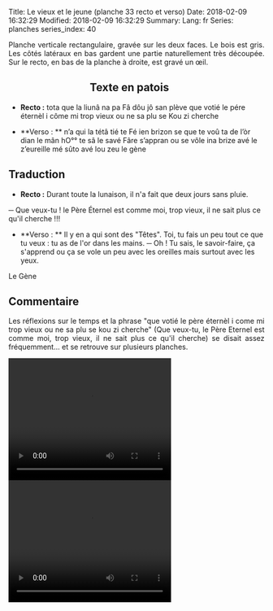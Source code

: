 Title: Le vieux et le jeune (planche 33 recto et verso)
Date: 2018-02-09 16:32:29
Modified: 2018-02-09 16:32:29
Summary: 
Lang: fr
Series: planches
series_index: 40

<p style="text-align:justify;">Planche verticale rectangulaire, gravée sur les deux faces. Le bois est gris. Les côtés latéraux en bas gardent une partie naturellement très découpée. Sur le recto, en bas de la planche à droite, est gravé un œil.</p>

<figure class="image-block" style="float: left;">
  <img alt="" src="{static}/images/planche_33_recto.png">
  <figcaption style="max-width: 203px"></figcaption>
</figure>

<figure class="image-block" style="float: left;">
  <img alt="" src="{static}/images/planche_33_verso2.png">
  <figcaption style="max-width: 178px"></figcaption>
</figure>


## Texte en patois
- **Recto :** tota que la liunâ na pa Fâ dôu jô san plève que votié le pére éternèl i côme mi trop vieux ou ne sa plu se Kou zi cherche

- **Verso : ** n’a qui la tétâ tié te Fé ien brizon se que te voû ta de  l’òr dian le mân   hO°° te sâ le savé Fâre s’appran ou se vôle ina brize avé le z’eureille mé sûto avé lou zeu  		  le gène

## Traduction
- **Recto :** Durant toute la lunaison, il n'a fait que deux jours sans pluie.

─  Que veux-tu ! le Père Éternel est comme moi, trop vieux, il ne sait plus ce qu'il cherche !!!

- **Verso : ** Il y en a qui sont des "Têtes". Toi, tu fais un peu tout ce que tu veux : tu as de l'or dans les mains.
─  Oh ! Tu sais, le savoir-faire, ça s'apprend ou ça se vole un peu avec les oreilles mais surtout avec les yeux.

Le Gène

## Commentaire
<p style="text-align:justify;">Les réflexions sur le temps et la phrase "que votié le père éternèl i come mi trop vieux ou ne sa plu se kou zi cherche"  (Que veux-tu, le Père Eternel est comme moi, trop vieux, il ne sait plus ce qu'il cherche) se disait assez fréquemment... et se retrouve sur plusieurs planches.</p>







<video width="320" height="240" controls>
  <source src="https://d1njpgd0ygatdn.cloudfront.net/video_33.mp4" type="video/mp4">
</video>

<video width="320" height="240" controls>
  <source src="https://d1njpgd0ygatdn.cloudfront.net/video_33bis.mp4" type="video/mp4">
</video>
